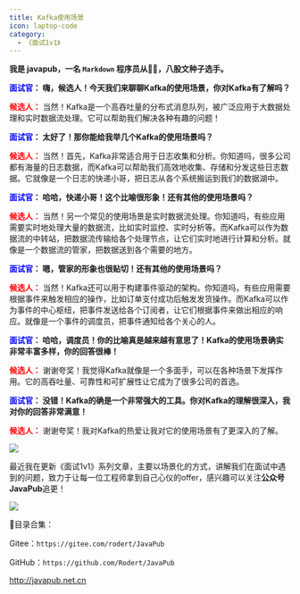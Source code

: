 ```yaml
---
title: Kafka使用场景
icon: laptop-code
category:
  - 《面试1v1》
---
```






**我是 javapub，一名 `Markdown` 程序员从👨‍💻，八股文种子选手。**




**<font color=blue>面试官</font>： 嗨，候选人！今天我们来聊聊Kafka的使用场景，你对Kafka有了解吗？**

**<font color=red>候选人：</font>** 当然！Kafka是一个高吞吐量的分布式消息队列，被广泛应用于大数据处理和实时数据流处理。它可以帮助我们解决各种有趣的问题！


**<font color=blue>面试官</font>： 太好了！那你能给我举几个Kafka的使用场景吗？**

**<font color=red>候选人：</font>** 当然！首先，Kafka非常适合用于日志收集和分析。你知道吗，很多公司都有海量的日志数据，而Kafka可以帮助我们高效地收集、存储和分发这些日志数据。它就像是一个日志的快递小哥，把日志从各个系统搬运到我们的数据湖中。


**<font color=blue>面试官</font>： 哈哈，快递小哥！这个比喻很形象！还有其他的使用场景吗？**

**<font color=red>候选人：</font>** 当然！另一个常见的使用场景是实时数据流处理。你知道吗，有些应用需要实时地处理大量的数据流，比如实时监控、实时分析等。而Kafka可以作为数据流的中转站，把数据流传输给各个处理节点，让它们实时地进行计算和分析。就像是一个数据流的管家，把数据送到各个需要的地方。


**<font color=blue>面试官</font>： 嗯，管家的形象也很贴切！还有其他的使用场景吗？**

**<font color=red>候选人：</font>** 当然！Kafka还可以用于构建事件驱动的架构。你知道吗，有些应用需要根据事件来触发相应的操作，比如订单支付成功后触发发货操作。而Kafka可以作为事件的中心枢纽，把事件发送给各个订阅者，让它们根据事件来做出相应的响应。就像是一个事件的调度员，把事件通知给各个关心的人。


**<font color=blue>面试官</font>： 哈哈，调度员！你的比喻真是越来越有意思了！Kafka的使用场景确实非常丰富多样，你的回答很棒！**

**<font color=red>候选人：</font>** 谢谢夸奖！我觉得Kafka就像是一个多面手，可以在各种场景下发挥作用。它的高吞吐量、可靠性和可扩展性让它成为了很多公司的首选。


**<font color=blue>面试官</font>： 没错！Kafka的确是一个非常强大的工具。你对Kafka的理解很深入，我对你的回答非常满意！**

**<font color=red>候选人：</font>** 谢谢夸奖！我对Kafka的热爱让我对它的使用场景有了更深入的了解。



![](https://ghproxy.com/https://raw.githubusercontent.com/Rodert/javapub_oss/main/other/34.jpg?raw=true)


最近我在更新《面试1v1》系列文章，主要以场景化的方式，讲解我们在面试中遇到的问题，致力于让每一位工程师拿到自己心仪的offer，感兴趣可以关注**公众号JavaPub**追更！


![](https://ghproxy.com/https://raw.githubusercontent.com/Rodert/javapub_oss/main/common/javapub-qr-code.png?raw=true)


🎁目录合集：

Gitee：`https://gitee.com/rodert/JavaPub`

GitHub：`https://github.com/Rodert/JavaPub`


<http://javapub.net.cn>


